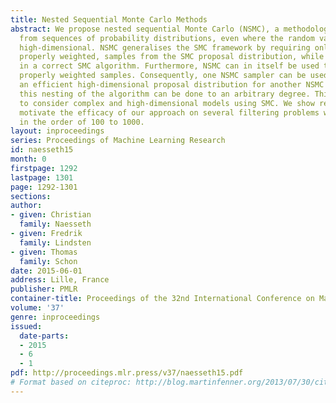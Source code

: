 ```yaml
---
title: Nested Sequential Monte Carlo Methods
abstract: We propose nested sequential Monte Carlo (NSMC), a methodology to sample
  from sequences of probability distributions, even where the random variables are
  high-dimensional. NSMC generalises the SMC framework by requiring only approximate,
  properly weighted, samples from the SMC proposal distribution, while still resulting
  in a correct SMC algorithm. Furthermore, NSMC can in itself be used to produce such
  properly weighted samples. Consequently, one NSMC sampler can be used to construct
  an efficient high-dimensional proposal distribution for another NSMC sampler, and
  this nesting of the algorithm can be done to an arbitrary degree. This allows us
  to consider complex and high-dimensional models using SMC. We show results that
  motivate the efficacy of our approach on several filtering problems with dimensions
  in the order of 100 to 1000.
layout: inproceedings
series: Proceedings of Machine Learning Research
id: naesseth15
month: 0
firstpage: 1292
lastpage: 1301
page: 1292-1301
sections: 
author:
- given: Christian
  family: Naesseth
- given: Fredrik
  family: Lindsten
- given: Thomas
  family: Schon
date: 2015-06-01
address: Lille, France
publisher: PMLR
container-title: Proceedings of the 32nd International Conference on Machine Learning
volume: '37'
genre: inproceedings
issued:
  date-parts:
  - 2015
  - 6
  - 1
pdf: http://proceedings.mlr.press/v37/naesseth15.pdf
# Format based on citeproc: http://blog.martinfenner.org/2013/07/30/citeproc-yaml-for-bibliographies/
---
```

